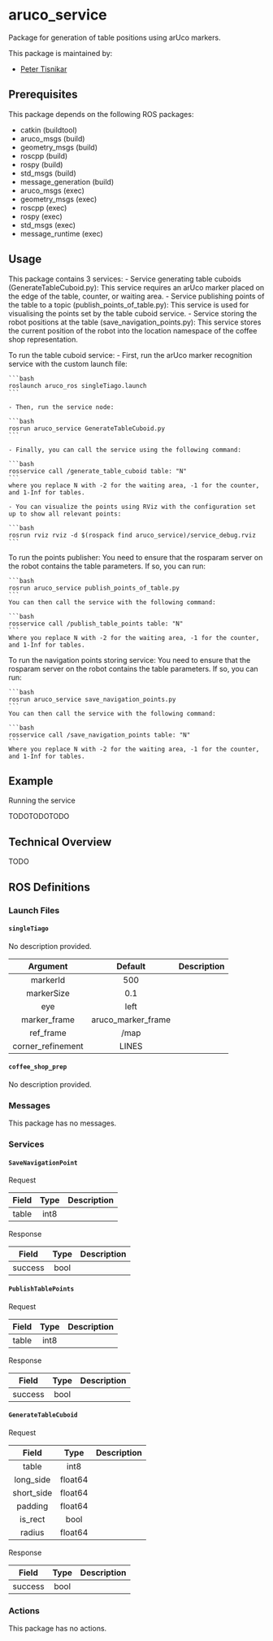 # aruco_service

Package for generation of table positions using arUco markers.

This package is maintained by:
- [Peter Tisnikar](mailto:peter.tisnikar@kcl.ac.uk)

## Prerequisites

This package depends on the following ROS packages:
- catkin (buildtool)
- aruco_msgs (build)
- geometry_msgs (build)
- roscpp (build)
- rospy (build)
- std_msgs (build)
- message_generation (build)
- aruco_msgs (exec)
- geometry_msgs (exec)
- roscpp (exec)
- rospy (exec)
- std_msgs (exec)
- message_runtime (exec)



## Usage

This package contains 3 services:
	- Service generating table cuboids (GenerateTableCuboid.py): This service requires an arUco marker placed on the edge of the table, counter, or waiting area.
	- Service publishing points of the table to a topic (publish_points_of_table.py): This service is used for visualising the points set by the table cuboid service.
	- Service storing the robot positions at the table (save_navigation_points.py): This service stores the current position of the robot into the location namespace of the coffee shop representation.
	
To run the table cuboid service:
	- First, run the arUco marker recognition service with the custom launch file:
	
	```bash
	roslaunch aruco_ros singleTiago.launch
	```
	
	- Then, run the service node:

	```bash
	rosrun aruco_service GenerateTableCuboid.py
	```

	- Finally, you can call the service using the following command: 

	```bash
	rosservice call /generate_table_cuboid table: "N"
	``` 
	where you replace N with -2 for the waiting area, -1 for the counter, and 1-Inf for tables.

	- You can visualize the points using RViz with the configuration set up to show all relevant points:

	```bash
	rosrun rviz rviz -d $(rospack find aruco_service)/service_debug.rviz
	```
	
To run the points publisher:
	You need to ensure that the rosparam server on the robot contains the table parameters. If so, you can run:

	```bash
	rosrun aruco_service publish_points_of_table.py
	```
	You can then call the service with the following command:

	```bash
	rosservice call /publish_table_points table: "N"
	``` 
	Where you replace N with -2 for the waiting area, -1 for the counter, and 1-Inf for tables.

To run the navigation points storing service:
	You need to ensure that the rosparam server on the robot contains the table parameters. If so, you can run:

	```bash
	rosrun aruco_service save_navigation_points.py
	```
	You can then call the service with the following command:

	```bash
	rosservice call /save_navigation_points table: "N"
	``` 
	Where you replace N with -2 for the waiting area, -1 for the counter, and 1-Inf for tables.

## Example

Running the service

TODOTODOTODO

## Technical Overview

TODO

## ROS Definitions

### Launch Files

#### `singleTiago`

No description provided.

| Argument | Default | Description |
|:-:|:-:|---|
| markerId | 500 |  |
| markerSize | 0.1 |  |
| eye | left |  |
| marker_frame | aruco_marker_frame |  |
| ref_frame | /map |  |
| corner_refinement | LINES |  |


#### `coffee_shop_prep`

No description provided.


### Messages

This package has no messages.

### Services

#### `SaveNavigationPoint`

Request

| Field | Type | Description |
|:-:|:-:|---|
| table | int8 |  |

Response

| Field | Type | Description |
|:-:|:-:|---|
| success | bool |  |

#### `PublishTablePoints`

Request

| Field | Type | Description |
|:-:|:-:|---|
| table | int8 |  |

Response

| Field | Type | Description |
|:-:|:-:|---|
| success | bool |  |

#### `GenerateTableCuboid`

Request

| Field | Type | Description |
|:-:|:-:|---|
| table | int8 |  |
| long_side | float64 |  |
| short_side | float64 |  |
| padding | float64 |  |
| is_rect | bool |  |
| radius | float64 |  |

Response

| Field | Type | Description |
|:-:|:-:|---|
| success | bool |  |


### Actions

This package has no actions.
